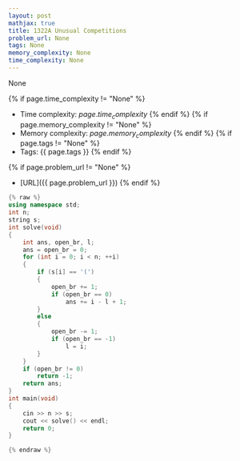 ```yaml
---
layout: post
mathjax: true
title: 1322A Unusual Competitions
problem_url: None
tags: None
memory_complexity: None
time_complexity: None
---
```


None


{% if page.time_complexity != "None" %}
- Time complexity: ${{ page.time_complexity }}$
{% endif %}
{% if page.memory_complexity != "None" %}
- Memory complexity: ${{ page.memory_complexity }}$
{% endif %}
{% if page.tags != "None" %}
- Tags: {{ page.tags }}
{% endif %}

{% if page.problem_url != "None" %}
- [URL]({{ page.problem_url }})
{% endif %}

```cpp
{% raw %}
using namespace std;
int n;
string s;
int solve(void)
{
    int ans, open_br, l;
    ans = open_br = 0;
    for (int i = 0; i < n; ++i)
    {
        if (s[i] == '(')
        {
            open_br += 1;
            if (open_br == 0)
                ans += i - l + 1;
        }
        else
        {
            open_br -= 1;
            if (open_br == -1)
                l = i;
        }
    }
    if (open_br != 0)
        return -1;
    return ans;
}
int main(void)
{
    cin >> n >> s;
    cout << solve() << endl;
    return 0;
}

{% endraw %}
```
